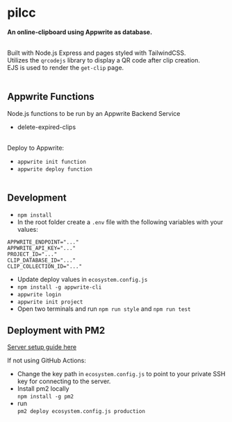 # pilcc

<b>An online-clipboard using Appwrite as database.</b><br><br>

Built with Node.js Express and pages styled with TailwindCSS.<br>
Utilizes the `qrcodejs` library to display a QR code after clip creation.<br>
EJS is used to render the `get-clip` page.<br><br>

## Appwrite Functions

Node.js functions to be run by an Appwrite Backend Service<br>
- delete-expired-clips<br><br>

Deploy to Appwrite:<br>
- `appwrite init function`
- `appwrite deploy function` <br><br>

## Development

- `npm install`
- In the root folder create a `.env` file with the following variables with your values:
```
APPWRITE_ENDPOINT="..."
APPWRITE_API_KEY="..."
PROJECT_ID="..."
CLIP_DATABASE_ID="..."
CLIP_COLLECTION_ID="..."
```
- Update deploy values in `ecosystem.config.js`
- `npm install -g appwrite-cli`
- `appwrite login`
- `appwrite init project`
- Open two terminals and run `npm run style` and `npm run test`

## Deployment with PM2

[Server setup guide here](https://notes.ciliscu.com/40683/setup-easy-node-js-app-deployment-with-pm2-on-a-caddy-server-ubuntu)

If not using GitHub Actions:<br>
- Change the key path in `ecosystem.config.js` to point to your private SSH key for connecting to the server.
- Install pm2 locally<br>
`npm install -g pm2`
- run<br>
`pm2 deploy ecosystem.config.js production`
